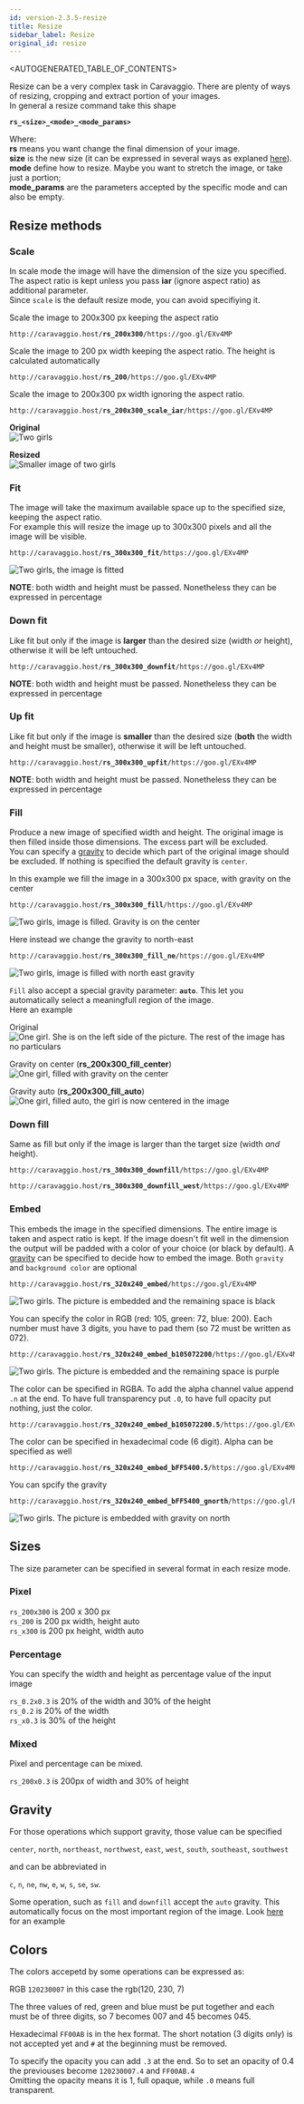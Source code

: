 ```yaml
---
id: version-2.3.5-resize
title: Resize
sidebar_label: Resize
original_id: resize
---
```


<AUTOGENERATED_TABLE_OF_CONTENTS>

Resize can be a very complex task in Caravaggio. There are plenty of ways of resizing, cropping and extract portion of your images.    
In general a resize command take this shape

**`rs_<size>_<mode>_<mode_params>`**

Where:     
__rs__ means you want change the final dimension of your image.    
__size__ is the new size (it can be expressed in several ways as explaned [here](#sizes)).    
__mode__ define how to resize. Maybe you want to stretch the image, or take just a portion;    
__mode_params__ are the parameters accepted by the specific mode and can also be empty.

## Resize methods

### Scale

In scale mode the image will have the dimension of the size you specified. The aspect ratio is kept unless you pass __iar__ (ignore aspect ratio) as additional parameter.    
Since `scale` is the default resize mode, you can avoid specifiying it.

Scale the image to 200x300 px keeping the aspect ratio    
<pre><code class="hljs css html" data-preview>http://caravaggio.host/<strong>rs_200x300</strong>/https://goo.gl/EXv4MP</code></pre>

Scale the image to 200 px width keeping the aspect ratio. The height is calculated automatically    
<pre><code class="hljs css html" data-preview>http://caravaggio.host/<strong>rs_200</strong>/https://goo.gl/EXv4MP</code></pre>


Scale the image to 200x300 px width ignoring the aspect ratio.    
<pre><code class="hljs css html" data-preview>http://caravaggio.host/<strong>rs_200x300_scale_iar</strong>/https://goo.gl/EXv4MP</code></pre>

**Original**     
![Two girls](assets/example/girls.jpeg)

**Resized**   
![Smaller image of two girls](assets/example/girls_small.jpeg)

### Fit

The image will take the maximum available space up to the specified size, keeping the aspect ratio.    
For example this will resize the image up to 300x300 pixels and all the image will be visible.

<pre><code class="hljs css html" data-preview>http://caravaggio.host/<strong>rs_300x300_fit</strong>/https://goo.gl/EXv4MP</code></pre>

![Two girls, the image is fitted](assets/example/girls_300x300_fit.jpeg)


**NOTE**: both width and height must be passed. Nonetheless they can be expressed in percentage

### Down fit

Like fit but only if the image is **larger** than the desired size (width _or_ height), otherwise it will be left untouched.

<pre><code class="hljs css html" data-preview>http://caravaggio.host/<strong>rs_300x300_downfit</strong>/https://goo.gl/EXv4MP</code></pre>

**NOTE**: both width and height must be passed. Nonetheless they can be expressed in percentage

### Up fit

Like fit but only if the image is **smaller** than the desired size (__both__ the width and height must be smaller), otherwise it will be left untouched.

<pre><code class="hljs css html" data-preview>http://caravaggio.host/<strong>rs_300x300_upfit</strong>/https://goo.gl/EXv4MP</code></pre>

**NOTE**: both width and height must be passed. Nonetheless they can be expressed in percentage

### Fill

Produce a new image of specified width and height. The original image is then filled inside those dimensions. The excess part will be excluded.    
You can specify a [gravity](#gravity) to decide which part of the original image should be excluded. If nothing is specified the default gravity is `center`.

In this example we fill the image in a 300x300 px space, with gravity on the center

<pre><code class="hljs css html" data-preview>http://caravaggio.host/<strong>rs_300x300_fill</strong>/https://goo.gl/EXv4MP</code></pre>

![Two girls, image is filled. Gravity is on the center](assets/example/girls_300x300_fill_center.jpeg)

Here instead we change the gravity to north-east

<pre><code class="hljs css html" data-preview>http://caravaggio.host/<strong>rs_300x300_fill_ne</strong>/https://goo.gl/EXv4MP</code></pre>

![Two girls, image is filled with north east gravity](assets/example/girls_300x300_fill_ne.jpeg)

<span id="auto"></span>`Fill` also accept a special gravity parameter: **`auto`**. This let you automatically select a meaningfull region of the image.    
Here an example

Original    
![One girl. She is on the left side of the picture. The rest of the image has no particulars](assets/example/fill_original.png)

Gravity on center (**rs_200x300_fill_center**)  
![One girl, filled with gravity on the center](assets/example/fill_center.png)

Gravity auto (**rs_200x300_fill_auto**)  
![One girl, filled auto, the girl is now centered in the image](assets/example/fill_auto.png)


### Down fill

Same as fill but only if the image is larger than the target size (width _and_ height).

<pre><code class="hljs css html" data-preview>http://caravaggio.host/<strong>rs_300x300_downfill</strong>/https://goo.gl/EXv4MP</code></pre>

<pre><code class="hljs css html" data-preview>http://caravaggio.host/<strong>rs_300x300_downfill_west</strong>/https://goo.gl/EXv4MP</code></pre>

### Embed

This embeds the image in the specified dimensions. The entire image is taken and aspect ratio is kept. If the image doesn't
fit well in the dimension the output will be padded with a color of your choice (or black by default).
A [gravity](#gravity) can be specified to decide how to embed the image. Both `gravity` and `background color` are optional

<pre><code class="hljs css html" data-preview>http://caravaggio.host/<strong>rs_320x240_embed</strong>/https://goo.gl/EXv4MP</code></pre>

![Two girls. The picture is embedded and the remaining space is black](assets/example/girls_embed.jpeg)

You can specify the color in RGB (red: 105, green: 72, blue: 200). Each number must have 3 digits, you have to pad them (so 72 must be written as 072).
<pre><code class="hljs css html" data-preview>http://caravaggio.host/<strong>rs_320x240_embed_b105072200</strong>/https://goo.gl/EXv4MP</code></pre>

![Two girls. The picture is embedded and the remaining space is purple](assets/example/girls_embed_color.jpeg)

The color can be specified in RGBA. To add the alpha channel value append `.n` at the end. To have full transparency put `.0`, to have full opacity put nothing, just the color.    
<pre><code class="hljs css html" data-preview>http://caravaggio.host/<strong>rs_320x240_embed_b105072200.5</strong>/https://goo.gl/EXv4MP</code></pre>

The color can be specified in hexadecimal code (6 digit). Alpha can be specified as well
<pre><code class="hljs css html" data-preview>http://caravaggio.host/<strong>rs_320x240_embed_bFF5400.5</strong>/https://goo.gl/EXv4MP</code></pre>

You can spcify the gravity     
<pre><code class="hljs css html" data-preview>http://caravaggio.host/<strong>rs_320x240_embed_bFF5400_gnorth</strong>/https://goo.gl/EXv4MP</code></pre>

![Two girls. The picture is embedded with gravity on north](assets/example/girls_embed_gravity.jpeg)

## Sizes

The size parameter can be specified in several format in each resize mode. 

### Pixel

`rs_200x300` is 200 x 300 px    
`rs_200` is 200 px width, height auto    
`rs_x300` is 200 px height, width auto    

### Percentage

You can specify the width and height as percentage value of the input image

`rs_0.2x0.3` is 20% of the width and 30% of the height    
`rs_0.2` is 20% of the width    
`rs_x0.3` is 30% of the height  

### Mixed

Pixel and percentage can be mixed.

`rs_200x0.3` is 200px of width and 30% of height

## Gravity

For those operations which support gravity, those value can be specified

`center`, `north`, `northeast`, `northwest`, `east`, `west`, `south`, `southeast`, `southwest`

and can be abbreviated in 

`c`, `n`, `ne`, `nw`, `e`, `w`, `s`, `se`, `sw`.

Some operation, such as `fill` and `downfill` accept the `auto` gravity. This automatically focus on the most important region of the image. 
Look [here](#auto) for an example

## Colors

The colors accepetd by some operations can be expressed as:

RGB `120230007` in this case the rgb(120, 230, 7)

The three values of red, green and blue must be put together and each must be of three digits, so 7 becomes 007 and 45 becomes 045.

Hexadecimal `FF00AB` is in the hex format. The short notation (3 digits only) is not accepted yet and `#` at the beginning must be removed.

To specify the opacity you can add `.3` at the end. So to set an opacity of 0.4 the previouses become `120230007.4` and `FF00AB.4`    
Omitting the opacity means it is 1, full opaque, while `.0` means full transparent.
